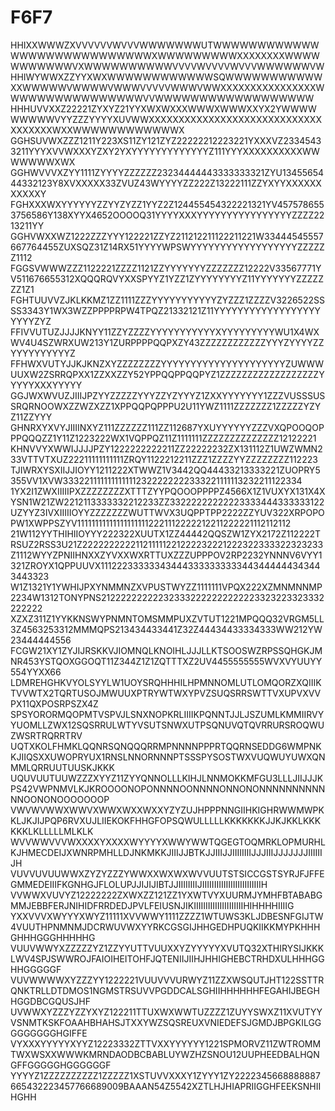 # F6F7

HHIXXWWWZXVVVVVVWVVVWWWWWWWUTWWWWWWWWWWWWWWWWWWWWWWWWWWWWXWWWWWWWWWXXXXXXXXWWWWWWWWWWWVXWWWWWWWWWWVVVVWVVVVWVVVWWWWWWVW
HHIWYWWXZZYYXWXWWWWWWWWWWWWSQWWWWWWWWWWWXXWWWWWVWWWWVWWWVVVVVWWWVWWXXXXXXXXXXXXXXXXWWWWWWWWWWWWWWWWVVWWWWWWWWWWWWWWWWWW
HHHUVVXXZ22221ZYXYZ21YYXWXWXXXWWWXWWWXXYX2YWWWWWWWWWVYYZZZYYYYXUVWWXXXXXXXXXXXXXXXXXXXXXXXXXXXXXXXXXXXXWXXWWWWWWWWWWWWX
GGHSUVWXZZZ1211Y223XS11ZY121ZYZ22222212223221YXXXVZ23345433211YYYXVVWXXXYZXY2YXYYYYYYYYYYYYYZ111YYYXXXXXXXXXXWWWWWWWXWX
GGHWVVVXZYY1111ZYYYYZZZZZZ23234444443333333321ZYU1345565444332123Y8XVXXXXX33ZVUZ43WYYYYZZ222Z13222111ZZYXYYXXXXXXXXXXXY
FGHXXXWXYYYYYYZZYYZYZZ1YYZ2Z124455454322221321YV4575786553756586Y138XYYX4652OOOOQ31YYYYXXXYYYYYYYYYYYYYYYYZZZZ2213211YY
GGHVWXXWZ1222ZZZYYY122221ZZYZ211212211122211221W33444545557667764455ZUXSQZ31Z14RX51YYYYWPSWYYYYYYYYYYYYYYYYYYZZZZZZ1112
FGGSVWWWZZZ1122221ZZZZ1121ZZYYYYYYYZZZZZZZ12222V33567771YV511676655312XQQQRQVYXXSPYYZ1YZZ1ZYYYYYYYYZ11YYYYYYYZZZZZZZ1Z1
FGHTUUVVZJKLKKMZ1ZZ1111ZZZYYYYYYYYYYYZYZZZ1ZZZZV3226522SSSS3343Y1WX3WZZPPPPRPW4TPQZ21332121Z11YYYYYYYYYYYYYYYYYYYYYYZYZ
FFIVVUTUZJJJJKNYY11ZZYZZZZYYYYYYYYYYYXYYYYYYYYYWU1X4WXWV4U4SZWRXUW213Y1ZURPPPPQQPXZY43ZZZZZZZZZZZZYYYZYYYYZZYYYYYYYYYYZ
FFHWXVUTYJJKJKNZXYZZZZZZZZYYYYYYYYYYYYYYYYYYYYYZUWWWUUXW2ZSRRQPXX1ZZXXZZY52YPPQQPPQQPYZ1ZZZZZZZZZZZZZZZZZZYYYYYXXXYYYYY
GGJWXWVUZJIIIJPZYYZZZZZYYYZZYZYYYZ1ZXXYYYYYYY1ZZZVUSSSUSSRQRNOOWXZZWZXZZ1XPPQQPQPPPU2U11YWZ1111ZZZZZZZ1ZZZZZYZYZ11ZZYYY
GHNRXYXVYJIIIINXYZ111ZZZZZZ111ZZ112687YXUYYYYYYZZZVXQPOOQOPPPQQQZZ1Y11Z1223222WX1VQPPQZ11Z1111111ZZZZZZZZZZZZZZ12122221
KHNVVYXWWIJJJJPZY1222222222211ZZ22222232ZX131112Z1UWZWMN233VTTVTXUZ22211111111111ZRQY1122212211ZZZ1ZZZZYYZZZZZZZZ112223
TJIWRXYSXIIJJIOYY1211222XTWWZ1V3442QQ44433213333221ZUOPRY5355VV1XVW3332211111111111112322222222333221111113232211122334
1YX2I1ZWXIIIIIPXZZZZZZZZXTTTZYYPQOOOPPPPZ4566X1Z1VUXYX131X4XYSN1W21ZW2212113333332212233ZZ33222222222223333444333333122
UZYYZ3IVXIIIIIOYYZZZZZZZWUTTWVX3UQPPTPP2222ZZYUV322XRPOPOPW1XWPPSZYV111111111111111111112221112222212211222221112112112
21W112YYTHIHIIOYYY222322XUUTX1ZZ44442QQSZW1ZYX2172Z112222TRSUZ2RSS3U21Z222222222211211111221222232221222322333322323233
Z1112WYYZPNIIHNXXZYVXXWXRTTUXZZZUPPPOV2RP2232YNNNV6VYY1321ZROYX1QPPUUVX111222333333434443333333333443444444343443443323
W1Z1321Y1YWHIJPXYNMMNZXVPUSTWYZZ1111111VPQX222XZMNMNNMP2234W1312TONYPNS212222222222323332222222222223323223323332222222
XZXZ311Z1YYKKNSWYPNMNTOMSMMPUXZVTUT1221MPQQQ32VRGM5LL3Z4563253312MMMQPS213434433441Z32Z44434433334333WW212YW23444444556
FCGW21XY1ZYJIJRSKKVJIOMNQLKNOIHLJJJLLKTSOOSWZRPSSQHGKJMNR453YSTQOXGGOQT11Z344Z1Z1ZQTTTXZ2UV4455555555WVXVYUUYY554YYXX66
LDMREHGHKVYOLSYYLW1UOYSRQHHHILHPMNNOMLUTLOMQORZXQIIIKTVVWTX2TQRTUSOJMWUUXPTRYWTWXYPVZSUQSRRSWTTVXUPVXVVPX11QXPOSRPSZX4Z
SPSYORORMQOPMTVSPVJLSNXNOPKRLIIIIKPQNNTJJLJSZUMLKMMIIRVYYUOMLLZWX12SQSRRULWTYVSUTSNWXUTPSQNUVQTQVRRURSROQWUZWSRTRQRRTRV
UQTXKOLFHMKLQQNRSQNQQQRRMPNNNNPPPRTQQRNSEDDG6WMPNKKJIIQSXXUWOPRYUX1RNSLNNORNNNPTSSSPYSOSTWXVUQWUYUWXQNMMLQRRUUTUUSKJKKK
UQUVUUTUUWZZZXYYZ11ZYYQNNOLLLKIHJLNNMOKKMFGU3LLLJIIJJJKPS42VWPNMVLKJKROOOONOPONNNNOONNNNONNONONNNNNNNNNNNNOONONOOOOOOOP
VWVWVWWXWWVXWWXWXXWXXYZYZUJHPPPNNGIIHKIGHRWWMWPKKLJKJIJPQP6RVXUJLIIEKOKFHHGFOPSQWULLLLLKKKKKKKJJKJKKLKKKKKKLKLLLLLMLKLK
WVVWWVVVWXXXXYXXXXWYYYYXWWYWWTQGEGTOQMRKLOPMURHLKJHMECDEIJXWNRPMHLLDJNKMKKJIIIJJBTKJJIIIJJIIIIIIIIJJJIIIJJJJJJJIIIIIIJH
VUVVUVUUWWXZYZYZZZYWWXXWXWXWVVUUTSTSICCGSTSYRJFJFFEGMMEDEIIIFKGNHGJFLOLUPJJIJIJIBTJJIIIIIIIIJIIIIIIIIIIIIIIIIIIIIIIIIIH
VVWWXVUVYZ12222222ZXWXZZ121ZZ1YXWTVYXUURMJYMHFBTABABGMMJEBBFERJNIHIDFRRDEDJPVLFEIUSNJIKIIIIIIIIIIIIIIIIIIIIIHIHHHHIIIIG
YXXVVVXWYYYXWYZ11111XVVWWY1111ZZZZ1WTUWS3KLJDBESNFGIJTW4VUUTHPNMNMJDCRWUVWXYYRKCGSGIJHHGEDHPUQKIIKKMYPKHHHGHHHGGGHHHHHG
VUUVWWYXZZZZZYZ1ZZYYUTTVUUXXYZYYYYYXVUTQ32XTHIRYSIJKKKLWV4SPJSWWROJFAIOIHEITOHFJQTENIIJIIHJHHIGHEBCTRHDXULHHHGGHHGGGGGF
VUVWWWWXYZZZYY1222221VUUVVVURWYZ11ZZXWSQUTJHT122SSTTRQNKTRLLDTDMOS1NGMSTRSUVVPGDDCALSGHIIHHHHHHFEGAHIJBEGHHGGDBCGQUSJHF
UVWWXYZZZYZZYXYZ122211TTUXWXWWTUZZZZ1ZUYYSWXZ11XVUTYYVSNMTKSKFOAAHBHAHSJTXXYWZSQSREUXVNIEDEFSJGMDJBPGKILGGGGGGGGGHGIFFE
VYXXXYYYYYXYYZ12223332ZTTVXXYYYYYY1221SPMORVZ11ZWTROMMTWXWSXXWWWKMRNDAODBCBABLUYWZHZSNOU12UUPHEEDBALHQNGFFGGGGGHGGGGGGF
YYYYZ1ZZZZZZZZZZ1ZZZZZ1XSTUVVXXXY1ZYYY1ZY2222345668888887665432223457766689009BAAAN54Z5542XZTLHJHIAPRIIGGHFEEKSNHIIHGHH
